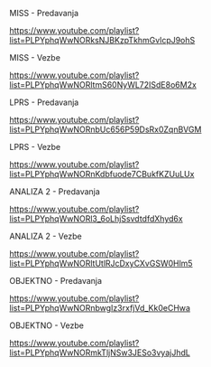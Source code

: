 MISS - Predavanja

https://www.youtube.com/playlist?list=PLPYphqWwNORksNJBKzpTkhmGvlcpJ9ohS

MISS - Vezbe

https://www.youtube.com/playlist?list=PLPYphqWwNORltmS60NyWL72ISdE8o6M2x

LPRS - Predavanja

https://www.youtube.com/playlist?list=PLPYphqWwNORnbUc656P59DsRx0ZqnBVGM

LPRS - Vezbe

https://www.youtube.com/playlist?list=PLPYphqWwNORnKdbfuode7CBukfKZUuLUx

ANALIZA 2 - Predavanja

https://www.youtube.com/playlist?list=PLPYphqWwNORl3_6oLhjSsvdtdfdXhyd6x

ANALIZA 2 - Vezbe

https://www.youtube.com/playlist?list=PLPYphqWwNORltUtlRJcDxyCXvGSW0Hlm5

OBJEKTNO - Predavanja

https://www.youtube.com/playlist?list=PLPYphqWwNORnbwgIz3rxfjVd_Kk0eCHwa

OBJEKTNO - Vezbe

https://www.youtube.com/playlist?list=PLPYphqWwNORmkTljNSw3JESo3vyajJhdL